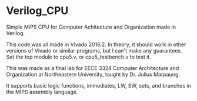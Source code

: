 # Verilog_CPU
Simple MIPS CPU for Computer Achitecture and Organization made in Verilog. 

This code was all made in Vivado 2016.2. In theory, it should work in other versions of Vivado or similar programs, but I can't make any guarantees. Set the top module to cpu5.v, or cpu5_testbench.v to test it. 

This was made as a final lab for EECE 3324 Computer Architecture and Organization at Northeastern University, taught by Dr. Julius Marpaung. 

It supports basic logic functions, immediates, LW, SW, sets, and branches in the MIPS assembly language. 
